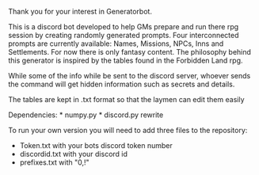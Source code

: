 Thank you for your interest in Generatorbot.

This is a discord bot developed to help GMs prepare and run there rpg session by creating randomly generated prompts. Four interconnected prompts are currently available: Names, Missions, NPCs, Inns and Settlements. For now there is only fantasy content.
The philosophy behind this generator is inspired by the tables found in the Forbidden Land rpg.

While some of the info while be sent to the discord server, whoever sends the command will get hidden information such as secrets and details.

The tables are kept in .txt format so that the laymen can edit them easily

Dependencies:
	* numpy.py
	* discord.py rewrite

To run your own version you will need to add three files to the repository:
 * Token.txt with your bots discord token number
 * discordid.txt with your discord id
 * prefixes.txt with "0,!"
